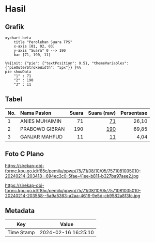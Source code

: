 # Hasil

## Grafik

```mermaid
xychart-beta
    title "Perolehan Suara TPS"
    x-axis [01, 02, 03]
    y-axis "Suara" 0 --> 190
    bar [71, 190, 11]
```

```mermaid
%%{init: {"pie": {"textPosition": 0.5}, "themeVariables": {"pieOuterStrokeWidth": "5px"}} }%%
pie showData
    "1" : 71
    "2" : 190
    "3" : 11
```

## Tabel

| No. | Nama Paslon    | Suara | Suara (raw) | Persentase |
|:--- |:-------------- | -----:| -----------:| ----------:|
| 1   | ANIES MUHAIMIN | 71    | [71][p-1]   | 26,10      |
| 2   | PRABOWO GIBRAN | 190   | [190][p-2]  | 69,85      |
| 3   | GANJAR MAHFUD  | 11    | [11][p-3]   | 4,04       |


[p-1]: https://github.com/gigit-pemilu/pemilu-2024-75-gorontalo/blob/main/pilpres/hitung-suara/sub/75-gorontalo/sub/71-kota-gorontalo/sub/08-dumbo-raya/sub/1005-bugis/sub/010-tps/sub/paslon-1.txt
[p-2]: https://github.com/gigit-pemilu/pemilu-2024-75-gorontalo/blob/main/pilpres/hitung-suara/sub/75-gorontalo/sub/71-kota-gorontalo/sub/08-dumbo-raya/sub/1005-bugis/sub/010-tps/sub/paslon-2.txt
[p-3]: https://github.com/gigit-pemilu/pemilu-2024-75-gorontalo/blob/main/pilpres/hitung-suara/sub/75-gorontalo/sub/71-kota-gorontalo/sub/08-dumbo-raya/sub/1005-bugis/sub/010-tps/sub/paslon-3.txt

## Foto C Plano

https://sirekap-obj-formc.kpu.go.id/f85c/pemilu/ppwp/75/71/08/10/05/7571081005010-20240214-203418--694ec3c0-5fae-41ee-b811-b327ba97aee2.jpg

https://sirekap-obj-formc.kpu.go.id/f85c/pemilu/ppwp/75/71/08/10/05/7571081005010-20240214-203558--5a9a5363-a2aa-4616-9e5d-cb9582a8f3fc.jpg


## Metadata

| Key        | Value               |
| ---------- | ------------------- |
| Time Stamp | 2024-02-16 16:25:10 |



